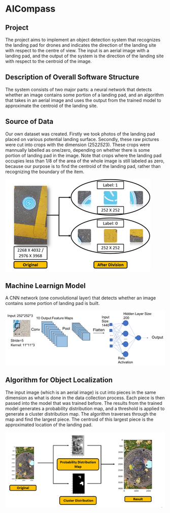 # AICompass

## Project
The project aims to implement an object detection system that recognizes the landing pad for drones and indicates the direction of the landing site with respect to the centre of view. The input is an aerial image with a landing pad, and the output of the system is the direction of the landing site with respect to the centroid of the image.

## Description of Overall Software Structure
The system consists of two major parts: a neural network that detects whether an image contains some portion of a landing pad, and an algorithm that takes in an aerial image and uses the output from the trained model to approximate the centroid of the landing site.

## Source of Data
Our own dataset was created. Firstly we took photos of the landing pad placed on various potential landing surface. Secondly, these raw pictures were cut into crops with the dimension (252*252*3). These crops were mannually labelled as one/zero, depending on whether there is some portion of landing pad in the image. Note that crops where the landing pad occupies less than 1/8 of the area of the whole image is still labeled as zero, because our purpose is to find the centroid of the landing pad, rather than recognizing the boundary of the item. 

![alt text](https://github.com/Cheryl-Huang/AI_Compass/blob/master/cutting.png)

## Machine Learnign Model
A CNN network (one convolutional layer) that detects whether an image contains some portion of landing pad is built.

![alt text](https://github.com/Cheryl-Huang/AI_Compass/blob/master/nn.png)

## Algorithm for Object Localization
The input image (which is an aerial image) is cut into pieces in the same dimension as what is done in the data collection process. Each piece is then passed into the model that was trained before. The results from the trained model generates a probability distribution map, and a threshold is applied to generate a cluster distribution map. The algorithm traverses through the map and find the largest piece. The centroid of this largest piece is the approximated location of the landing pad.

![alt text](https://github.com/Cheryl-Huang/AI_Compass/blob/master/cluster.png)
